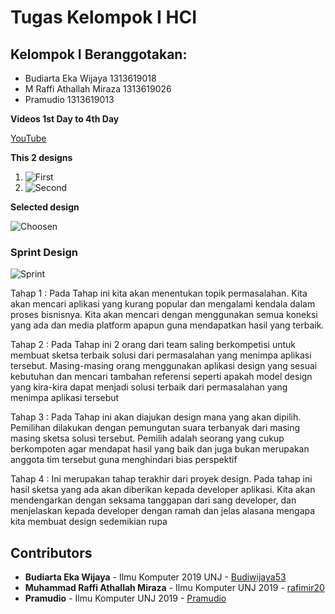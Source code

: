 # Tugas Kelompok I HCI

## Kelompok I Beranggotakan:
* Budiarta Eka Wijaya 1313619018
* M Raffi Athallah Miraza 1313619026
* Pramudio 1313619013

**Videos 1st Day to 4th Day**

[YouTube](https://youtu.be/FkvbJcha8Ag)


**This 2 designs**

1. ![First](https://github.com/rafimir20/kelompok-I-hci/blob/hw2/Task%202/mockup_1.jpeg)
2. ![Second](https://github.com/rafimir20/kelompok-I-hci/blob/hw2/Task%202/mockup_2.jpeg)


**Selected design**

![Choosen](https://github.com/rafimir20/kelompok-I-hci/blob/hw2/Task%202/mockup_1.jpeg)


### Sprint Design

![Sprint](https://github.com/rafimir20/kelompok-I-hci/blob/hw2/Task%202/sprint_date_time.png)

Tahap 1 :
Pada Tahap ini kita akan menentukan topik permasalahan. Kita akan mencari aplikasi yang kurang popular dan mengalami kendala dalam proses bisnisnya. Kita akan mencari dengan menggunakan semua koneksi yang ada dan media platform apapun guna mendapatkan hasil yang terbaik.

Tahap 2 :
Pada Tahap ini 2 orang dari team saling berkompetisi untuk membuat sketsa terbaik solusi dari permasalahan yang menimpa aplikasi tersebut. Masing-masing orang menggunakan aplikasi design yang sesuai kebutuhan dan mencari tambahan referensi seperti apakah model design yang kira-kira dapat menjadi solusi terbaik dari permasalahan yang menimpa aplikasi tersebut

Tahap 3 : 
Pada Tahap ini akan diajukan design mana yang akan dipilih. Pemilihan dilakukan dengan pemungutan suara terbanyak dari masing masing sketsa solusi tersebut. Pemilih adalah seorang yang cukup berkompoten agar mendapat hasil yang baik dan juga bukan merupakan anggota tim tersebut guna menghindari bias perspektif


Tahap 4 :
Ini merupakan tahap terakhir dari proyek design. Pada tahap ini hasil sketsa yang ada akan diberikan kepada developer aplikasi. Kita akan mendengarkan dengan seksama tanggapan dari sang developer, dan menjelaskan kepada developer dengan ramah dan jelas alasana mengapa kita membuat design sedemikian rupa 




## Contributors
* **Budiarta Eka Wijaya** - Ilmu Komputer 2019 UNJ - [Budiwijaya53](https://github.com/Budiwijaya53)
* **Muhammad Raffi Athallah Miraza** - Ilmu Komputer UNJ 2019 - [rafimir20](https://github.com/rafimir20)
* **Pramudio** - Ilmu Komputer UNJ 2019 - [Pramudio](https://github.com/Pramudio-Ilkom)

